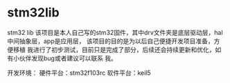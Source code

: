 # stm32lib
stm32 lib
该项目是本人自己写的stm32固件，其中drv文件夹是底层驱动层，hal中间抽象层，app是应用层，
该项目的目的是为以后自己便捷开发项目准备，方便移植
我进行了初步测试，目前只是完成了部分，后续还会持续更新和优化，如有小伙伴发现bug或者建议可以联系
我。


开发环境：
硬件平台：stm32f103rc
软件平台：keil5
